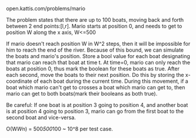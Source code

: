 open.kattis.com/problems/mario

The problem states that there are up to 100 boats, moving back and forth
between 2 end points:[l,r]. Mario starts at position 0, and needs to get to
position W along the x axis, W<=500

If mario doesn't reach position W in W^2 steps, then it will be impossible for
him to reach the end of the river. Because of this bound, we can simulate the
boats and mario's position. Store a bool value for each boat designating that
mario can reach that boat at time t. At time=0, mario can only reach the boats
at position 0, thus mark the boolean for these boats as true. After each second,
move the boats to their next position. Do this by storing the x-coordinate of
each boat during the current time. During this movement, if a boat which mario
can't get to crosses a boat which mario can get to, then mario can get to both
boats(mark their booleans as both true).

Be careful: If one boat is at position 3 going to position 4, and another boat is
at position 4 going to position 3, mario can go from the first boat to the second
boat and vice-versa.

O(W*W*n) = 500*500*100 ~ 10^8 per test case.
